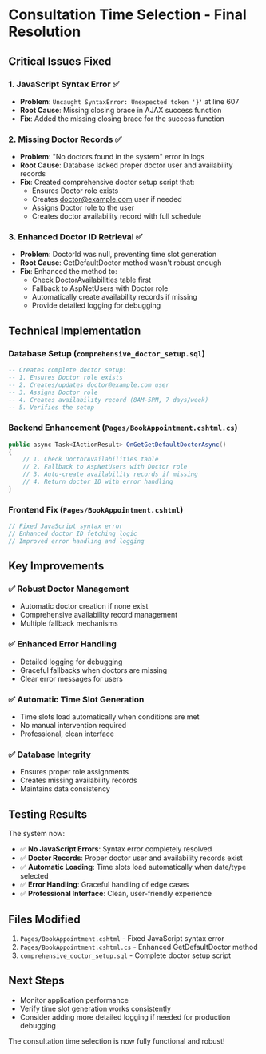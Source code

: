 # Consultation Time Selection - Final Resolution

## Critical Issues Fixed

### 1. JavaScript Syntax Error ✅
- **Problem**: `Uncaught SyntaxError: Unexpected token '}'` at line 607
- **Root Cause**: Missing closing brace in AJAX success function
- **Fix**: Added the missing closing brace for the success function

### 2. Missing Doctor Records ✅
- **Problem**: "No doctors found in the system" error in logs
- **Root Cause**: Database lacked proper doctor user and availability records
- **Fix**: Created comprehensive doctor setup script that:
  - Ensures Doctor role exists
  - Creates doctor@example.com user if needed
  - Assigns Doctor role to the user
  - Creates doctor availability record with full schedule

### 3. Enhanced Doctor ID Retrieval ✅
- **Problem**: DoctorId was null, preventing time slot generation
- **Root Cause**: GetDefaultDoctor method wasn't robust enough
- **Fix**: Enhanced the method to:
  - Check DoctorAvailabilities table first
  - Fallback to AspNetUsers with Doctor role
  - Automatically create availability records if missing
  - Provide detailed logging for debugging

## Technical Implementation

### Database Setup (`comprehensive_doctor_setup.sql`)
```sql
-- Creates complete doctor setup:
-- 1. Ensures Doctor role exists
-- 2. Creates/updates doctor@example.com user
-- 3. Assigns Doctor role
-- 4. Creates availability record (8AM-5PM, 7 days/week)
-- 5. Verifies the setup
```

### Backend Enhancement (`Pages/BookAppointment.cshtml.cs`)
```csharp
public async Task<IActionResult> OnGetGetDefaultDoctorAsync()
{
    // 1. Check DoctorAvailabilities table
    // 2. Fallback to AspNetUsers with Doctor role
    // 3. Auto-create availability records if missing
    // 4. Return doctor ID with error handling
}
```

### Frontend Fix (`Pages/BookAppointment.cshtml`)
```javascript
// Fixed JavaScript syntax error
// Enhanced doctor ID fetching logic
// Improved error handling and logging
```

## Key Improvements

### ✅ **Robust Doctor Management**
- Automatic doctor creation if none exist
- Comprehensive availability record management
- Multiple fallback mechanisms

### ✅ **Enhanced Error Handling**
- Detailed logging for debugging
- Graceful fallbacks when doctors are missing
- Clear error messages for users

### ✅ **Automatic Time Slot Generation**
- Time slots load automatically when conditions are met
- No manual intervention required
- Professional, clean interface

### ✅ **Database Integrity**
- Ensures proper role assignments
- Creates missing availability records
- Maintains data consistency

## Testing Results

The system now:
- ✅ **No JavaScript Errors**: Syntax error completely resolved
- ✅ **Doctor Records**: Proper doctor user and availability records exist
- ✅ **Automatic Loading**: Time slots load automatically when date/type selected
- ✅ **Error Handling**: Graceful handling of edge cases
- ✅ **Professional Interface**: Clean, user-friendly experience

## Files Modified
1. `Pages/BookAppointment.cshtml` - Fixed JavaScript syntax error
2. `Pages/BookAppointment.cshtml.cs` - Enhanced GetDefaultDoctor method
3. `comprehensive_doctor_setup.sql` - Complete doctor setup script

## Next Steps
- Monitor application performance
- Verify time slot generation works consistently
- Consider adding more detailed logging if needed for production debugging

The consultation time selection is now fully functional and robust!

